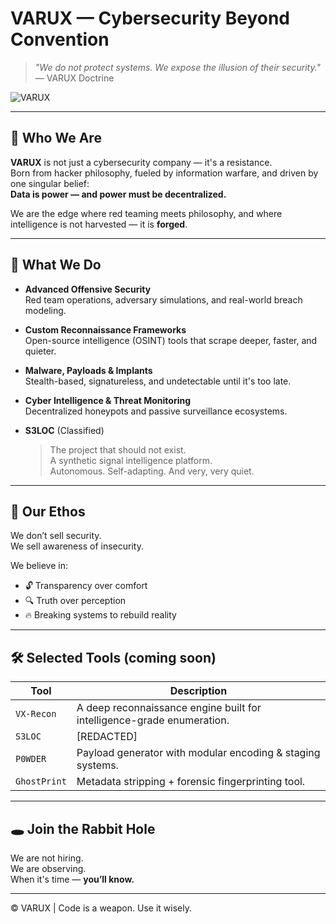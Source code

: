 # VARUX — Cybersecurity Beyond Convention

> _"We do not protect systems. We expose the illusion of their security."_  
> — VARUX Doctrine

![VARUX](https://github.com/user-attachments/assets/6529b563-a28c-436d-bc6b-c9ac87e6f721)


---

## 🧠 Who We Are

**VARUX** is not just a cybersecurity company — it's a resistance.  
Born from hacker philosophy, fueled by information warfare, and driven by one singular belief:  
**Data is power — and power must be decentralized.**

We are the edge where red teaming meets philosophy, and where intelligence is not harvested — it is **forged**.

---

## 🔧 What We Do

- **Advanced Offensive Security**  
  Red team operations, adversary simulations, and real-world breach modeling.

- **Custom Reconnaissance Frameworks**  
  Open-source intelligence (OSINT) tools that scrape deeper, faster, and quieter.

- **Malware, Payloads & Implants**  
  Stealth-based, signatureless, and undetectable until it's too late.

- **Cyber Intelligence & Threat Monitoring**  
  Decentralized honeypots and passive surveillance ecosystems.

- **S3LOC** (Classified)  
  > The project that should not exist.  
  > A synthetic signal intelligence platform.  
  > Autonomous. Self-adapting. And very, very quiet.

---

## 🚩 Our Ethos

We don’t sell security.  
We sell awareness of insecurity.

We believe in:
- 🔓 Transparency over comfort  
- 🔍 Truth over perception  
- 🔥 Breaking systems to rebuild reality  

---

## 🛠️ Selected Tools (coming soon)

| Tool | Description |
|------|-------------|
| `VX-Recon` | A deep reconnaissance engine built for intelligence-grade enumeration. |
| `S3LOC` | [REDACTED] |
| `P0WDER` | Payload generator with modular encoding & staging systems. |
| `GhostPrint` | Metadata stripping + forensic fingerprinting tool. |

---

## 🕳️ Join the Rabbit Hole

We are not hiring.  
We are observing.  
When it's time — **you’ll know.**

---  
© VARUX | Code is a weapon. Use it wisely.
